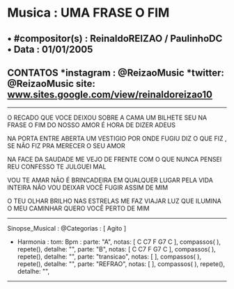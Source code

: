 # Musica : UMA FRASE O FIM
• #compositor(s) : ReinaldoREIZAO / PaulinhoDC
• Data : 01/01/2005
---
CONTATOS
*instagram : @ReizaoMusic   *twitter: @ReizaoMusic
site: www.sites.google.com/view/reinaldoreizao10
---
------------------------------------

O RECADO QUE VOCE DEIXOU
SOBRE A CAMA UM BILHETE SEU
NA FRASE O FIM DO NOSSO AMOR
É HORA DE DIZER ADEUS

NA PORTA ENTRE ABERTA
UM VESTIGIO POR ONDE FUGIU
DIZ O QUE FIZ , SE NÃO FIZ PRA MERECER O SEU AMOR

NA FACE DA SAUDADE
ME VEJO DE FRENTE COM O QUE NUNCA PENSEI
REU CONFESSO TE JULGUEI MAL

VOU TE AMAR NÃO É BRINCADEIRA
EM QUALQUER LUGAR PELA VIDA INTEIRA
NÃO VOU DEIXAR VOCÊ FUGIR ASSIM DE MIM

O TEU OLHAR BRILHO NAS ESTRELAS
ME FAZ VIAJAR
LUZ QUE ILUMINA O MEU CAMINHAR
QUERO VOCÊ PERTO DE MIM

-------------------------------------

Sinopse_Musical :
@Categorias : [ Agito ]

* Harmonia :
tom:
Bpm :
parte: "A", notas: [ C C7 F G7 C ], compassos( ),  repete(), detalhe: "",
parte: "B", notas: [ C C7 F G7 C ], compassos( ),   repete(), detalhe: "",
parte: "transicao", notas: [  ], compassos( ),   repete(), detalhe: "",
parte: "REFRAO", notas: [  ], compassos( ),   repete(), detalhe: "",

------------------------------------